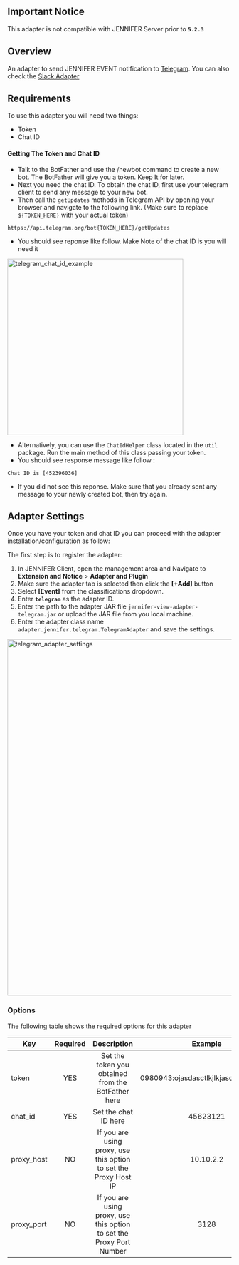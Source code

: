 ## Important Notice
This adapter is not compatible with JENNIFER Server  prior to **`5.2.3`** 

## Overview
An adapter to send JENNIFER EVENT notification to [Telegram](https://telegram.org/). You can also check the [Slack Adapter](https://github.com/jennifersoft/jennifer-view-adapter-slack)

## Requirements
To use this adapter you will need two things: 
* Token
* Chat ID

#### Getting The Token and Chat ID
* Talk to the BotFather and use the /newbot command to create a new bot. The BotFather will give you a token. Keep It for later.
* Next you need the chat ID. To obtain the chat ID, first use your telegram client to send any message to your new bot.
* Then call the `getUpdates` methods in Telegram API by opening your browser and navigate to the following link. (Make sure to replace `${TOKEN_HERE}` with your actual token)
```
https://api.telegram.org/bot{TOKEN_HERE}/getUpdates
```
* You should see reponse like follow. Make Note of the chat ID is you will need it

<img width="395" alt="telegram_chat_id_example" src="https://user-images.githubusercontent.com/3861725/33116235-5fecf274-cfa7-11e7-8b8a-8598b56c67ff.png">



* Alternatively, you can use the `ChatIdHelper` class located in the `util` package. Run the main method of this class passing your token.
* You should see response message like follow : 
```
Chat ID is [452396036]
```

* If you did not see this reponse. Make sure that you already sent any message to your newly created bot, then try again.
 
 
## Adapter Settings
Once you have your token and chat ID you can proceed with the adapter installation/configuration as follow: 

The first step is to register the adapter: 
1. In JENNIFER Client, open the management area and Navigate to  **Extension and Notice** > **Adapter and Plugin**
2. Make sure the adapter tab is selected then click the **[+Add]** button
3. Select **[Event]** from the classifications dropdown.
4. Enter **``telegram``** as the adapter ID.
5. Enter the path to the adapter JAR file ``jennifer-view-adapter-telegram.jar`` or upload the JAR file from you local machine.
6. Enter the adapter class name ``adapter.jennifer.telegram.TelegramAdapter`` and save the settings.
 

<img width="799" alt="telegram_adapter_settings" src="https://user-images.githubusercontent.com/3861725/33116460-24d5ff40-cfa8-11e7-9843-6feec8738803.png">


### Options ##

The following table shows the required options for this adapter

| Key           | Required      | Description | Example |
| ------------- |:-------------:|:-------------:|:-------------:|
| token | YES           | Set the token you obtained from the BotFather here | 0980943:ojasdasctlkjlkjasdlnasdnxcmv|
| chat_id | YES           | Set the chat ID here  | 45623121|
| proxy_host | NO | If you are using proxy, use this option to set the Proxy Host IP | 10.10.2.2|
| proxy_port | NO | If you are using proxy, use this option to set the  Proxy Port Number | 3128|
